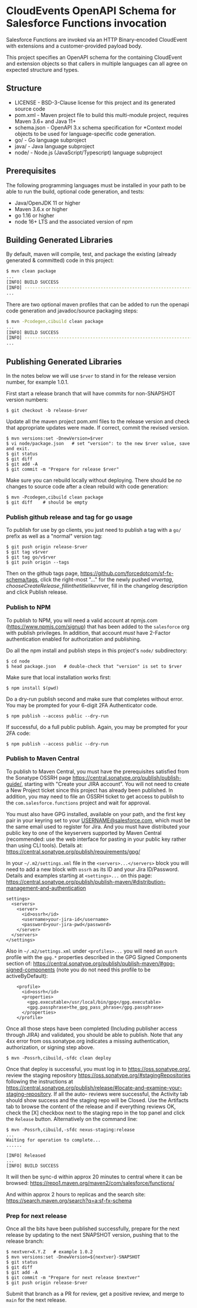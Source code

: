 # CloudEvents OpenAPI Schema for Salesforce Functions invocation

Salesforce Functions are invoked via an HTTP Binary-encoded CloudEvent with extensions and a customer-provided payload body.

This project specifies an OpenAPI schema for the containing CloudEvent and extension objects so that callers in multiple languages can all agree on expected structure and types.

## Structure

* LICENSE - BSD-3-Clause license for this project and its generated source code
* pom.xml - Maven project file to build this multi-module project, requires Maven 3.6+ and Java 11+
* schema.json - OpenAPI 3.x schema specification for *Context model objects to be used for language-specific code generation.
* go/ - Go language subproject
* java/ - Java language subproject
* node/ - Node.js (JavaScript/Typescript) language subproject

## Prerequisites

The following programming languages must be installed in your path to be able to run the build, optional code generation, and tests:

* Java/OpenJDK 11 or higher
* Maven 3.6.x or higher
* go 1.16 or higher
* node 16+ LTS and the associated version of npm

## Building Generated Libraries

By default, maven will compile, test, and package the existing (already generated & committed) code in this project:

```bash
$ mvn clean package
...
[INFO] BUILD SUCCESS
[INFO] ------------------------------------------------------------------------
...
```

There are two optional maven profiles that can be added to run the openapi code generation and javadoc/source packaging steps:

```bash
$ mvn -Pcodegen,cibuild clean package
...
[INFO] BUILD SUCCESS
[INFO] ------------------------------------------------------------------------
...
```

## Publishing Generated Libraries

In the notes below we will use `$rver` to stand in for the release version number, for example 1.0.1.

First start a release branch that will have commits for non-SNAPSHOT version numbers:
```
$ git checkout -b release-$rver
```

Update all the maven project pom.xml files to the release version and check that appropriate updates were made.
If correct, commit the revised version.
```
$ mvn versions:set -DnewVersion=$rver
$ vi node/package.json   # set "version": to the new $rver value, save and exit.
$ git status
$ git diff
$ git add -A
$ git commit -m "Prepare for release $rver"
```

Make sure you can rebuild locally without deploying.  There should be *no* changes to source code after a clean
rebuild with code generation:
```
$ mvn -Pcodegen,cibuild clean package
$ git diff    # should be empty
```

### Publish github release and tag for go usage

To publish for use by go clients, you just need to publish a tag with a `go/` prefix as well as a "normal" version tag:
```
$ git push origin release-$rver
$ git tag v$rver
$ git tag go/v$rver
$ git push origin --tags
```

Then on the github tags page, https://github.com/forcedotcom/sf-fx-schema/tags, click the right-most "..." 
for the newly pushed v$rver tag, choose Create Release, fill in the title like v$rver, fill in the changelog
description and click Publish release.

### Publish to NPM

To publish to NPM, you will need a valid account at npmjs.com (https://www.npmjs.com/signup) that has been added
to the `salesforce` org with publish privileges.
In addition, that account *must* have 2-Factor authentication enabled for authorization and publishing.

Do all the npm install and publish steps in this project's `node/` subdirectory:
```
$ cd node
$ head package.json   # double-check that "version" is set to $rver
```

Make sure that local installation works first:
```
$ npm install $(pwd)
```

Do a dry-run publish second and make sure that completes without error.  You may be prompted for your 6-digit 2FA
Authenticator code.
```
$ npm publish --access public --dry-run
```

If successful, do a full public publish.  Again, you may be prompted for your 2FA code:
```
$ npm publish --access public --dry-run
```


### Publish to Maven Central

To publish to Maven Central, you must have the prerequisites satisfied from the Sonatype OSSRH page
https://central.sonatype.org/publish/publish-guide/, starting with "Create your JIRA account".  You 
will not need to create a New Project ticket since this project has already been published.
In addition, you may need to file an OSSRH ticket to get access to publish to the `com.salesforce.functions`
project and wait for approval.

You must also have GPG installed, available on your path, and the first key pair in your keyring set
to your USERNAME@salesforce.com, which must be the same email used to register for Jira.  And you 
must have distributed your public key to one of the keyservers supported by Maven Central (recommended:
use the web interface for pasting in your public key rather than using CLI tools).  Details
at: https://central.sonatype.org/publish/requirements/gpg/

In your `~/.m2/settings.xml` file in the `<servers>...</servers>` block you will need to add a new
block with `ossrh` as its ID and your Jira ID/Password.  Details and examples starting at 
`<settings>...` on this page: 
https://central.sonatype.org/publish/publish-maven/#distribution-management-and-authentication
```
settings>
  <servers>
    <server>
      <id>ossrh</id>
      <username>your-jira-id</username>
      <password>your-jira-pwd</password>
    </server>
  </servers>
</settings>
````

Also in `~/.m2/settings.xml` under `<profiles>...` you will need an `ossrh` profile with the
`gpg.*` properties described in the GPG Signed Components section of:
https://central.sonatype.org/publish/publish-maven/#gpg-signed-components
(note you do not need this profile to be activeByDefault):
```
    <profile>
      <id>ossrh</id>
      <properties>
        <gpg.executable>/usr/local/bin/gpg</gpg.executable>
        <gpg.passphrase>the_gpg_pass_phrase</gpg.passphrase>
      </properties>
    </profile>
```

Once all those steps have been completed (Including publisher access through JIRA) and validated, you should be able to publish.  Note
that any 4xx error from oss.sonatype.org indicates a missing authentication, authorization,
or signing step above.
```
$ mvn -Possrh,cibuild,-sfdc clean deploy
```

Once that deploy is successful, you must log in to https://oss.sonatype.org/, review the staging repository
https://oss.sonatype.org/#stagingRepositories following the instructions at
https://central.sonatype.org/publish/release/#locate-and-examine-your-staging-repository. If all the auto-
reviews were successful, the Activity tab should show success and the staging repo will be Closed.  Use
the Artifacts tab to browse the content of the release and if everything reviews OK, check the [X] checkbox
next to the staging repo in the top panel and click the `Release` button.  Alternatively on the command line:
```
$ mvn -Possrh,cibuild,-sfdc nexus-staging:release
...
Waiting for operation to complete...
......

[INFO] Released
...
[INFO] BUILD SUCCESS

```

It will then be sync-d within approx 20 minutes to central where it can be browsed:
https://repo1.maven.org/maven2/com/salesforce/functions/

And within approx 2 hours to replicas and the search site:
https://search.maven.org/search?q=a:sf-fx-schema


### Prep for next release

Once all the bits have been published successfully, prepare for the next release by updating
to the next SNAPSHOT version, pushing that to the release branch:
```
$ nextver=X.Y.Z   # example 1.0.2
$ mvn versions:set -DnewVersion=${nextver}-SNAPSHOT
$ git status
$ git diff
$ git add -A
$ git commit -m "Prepare for next release $nextver"
$ git push origin release-$rver
```

Submit that branch as a PR for review, get a positive review, and merge to `main`
for the next release.

